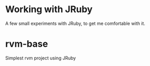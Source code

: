 # Working with JRuby

A few small experiments with JRuby, to get me comfortable with it.

# rvm-base

Simplest rvm project using JRuby


